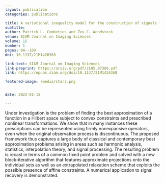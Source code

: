 ```yaml
---
layout: publication
categories: publications

title: A variational inequality model for the construction of signals from inconsistent nonlinear equations
subtitle: 
author: Patrick L. Combettes and Zev C. Woodstock
venue: SIAM Journal on Imaging Sciences
volume: 15
number: 1
pages: 84--109
doi: 10.1137/21M1420368

link-text: SIAM Journal on Imaging Sciences
link-preprint: https://arxiv.org/pdf/2105.07380.pdf
link: https://epubs.siam.org/doi/10.1137/21M1420368

featured-image: /media/stars.png


date: 2022-01-15

---
```


Under investigation is the problem of finding the best approximation of a function in a Hilbert space subject to convex constraints and prescribed nonlinear transformations. We show that in many instances these prescriptions can be represented using firmly nonexpansive operators, even when the original observation process is discontinuous. The proposed framework thus captures a large body of classical and contemporary best approximation problems arising in areas such as harmonic analysis, statistics, interpolation theory, and signal processing. The resulting problem is recast in terms of a common fixed point problem and solved with a new block-iterative algorithm that features approximate projections onto the individual sets as well as an extrapolated relaxation scheme that exploits the possible presence of affine constraints. A numerical application to signal recovery is demonstrated.
